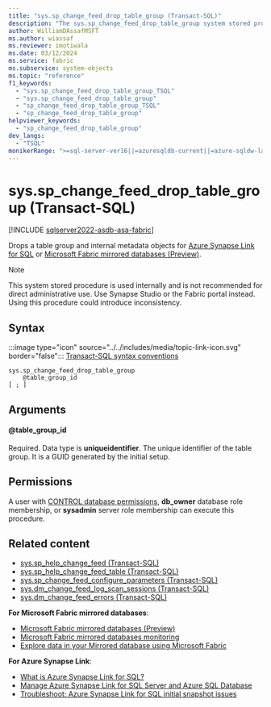 ```yaml
---
title: "sys.sp_change_feed_drop_table_group (Transact-SQL)"
description: "The sys.sp_change_feed_drop_table_group system stored procedure drops a table group and internal metadata objects for Azure Synapse Link for SQL."
author: WilliamDAssafMSFT
ms.author: wiassaf
ms.reviewer: imotiwala
ms.date: 03/12/2024
ms.service: fabric
ms.subservice: system-objects
ms.topic: "reference"
f1_keywords:
  - "sys.sp_change_feed_drop_table_group_TSQL"
  - "sys.sp_change_feed_drop_table_group"
  - "sp_change_feed_drop_table_group_TSQL"
  - "sp_change_feed_drop_table_group"
helpviewer_keywords:
  - "sp_change_feed_drop_table_group"
dev_langs:
  - "TSQL"
monikerRange: ">=sql-server-ver16||=azuresqldb-current||=azure-sqldw-latest||=fabric"
---
```

# sys.sp_change_feed_drop_table_group (Transact-SQL)

[!INCLUDE [sqlserver2022-asdb-asa-fabric](../../includes/applies-to-version/sqlserver2022-asdb-asa-fabric.md)]

Drops a table group and internal metadata objects for [Azure Synapse Link for SQL](/azure/synapse-analytics/synapse-link/sql-synapse-link-overview) or [Microsoft Fabric mirrored databases (Preview)](/fabric/database/mirrored-database/overview).

> [!NOTE]  
> This system stored procedure is used internally and is not recommended for direct administrative use. Use Synapse Studio or the Fabric portal instead. Using this procedure could introduce inconsistency.

## Syntax

:::image type="icon" source="../../includes/media/topic-link-icon.svg" border="false"::: [Transact-SQL syntax conventions](../../t-sql/language-elements/transact-sql-syntax-conventions-transact-sql.md)

```syntaxsql
sys.sp_change_feed_drop_table_group
    @table_group_id
[ ; ]
```

## Arguments

#### @table_group_id

Required. Data type is **uniqueidentifier**. The unique identifier of the table group. It is a GUID generated by the initial setup.

## Permissions

A user with [CONTROL database permissions](../security/permissions-database-engine.md), **db_owner** database role membership, or **sysadmin** server role membership can execute this procedure.

## Related content

- [sys.sp_help_change_feed (Transact-SQL)](sp-help-change-feed.md)
- [sys.sp_help_change_feed_table (Transact-SQL)](sp-help-change-feed-table.md)
- [sys.sp_change_feed_configure_parameters (Transact-SQL)](sp-change-feed-configure-parameters.md)
- [sys.dm_change_feed_log_scan_sessions (Transact-SQL)](../system-dynamic-management-views/sys-dm-change-feed-log-scan-sessions.md)
- [sys.dm_change_feed_errors (Transact-SQL)](../system-dynamic-management-views/sys-dm-change-feed-errors.md)

**For Microsoft Fabric mirrored databases**:

- [Microsoft Fabric mirrored databases (Preview)](/fabric/database/mirrored-database/overview)
- [Microsoft Fabric mirrored databases monitoring](/fabric/database/mirrored-database/monitor)
- [Explore data in your Mirrored database using Microsoft Fabric](/fabric/database/mirrored-database/explore)

**For Azure Synapse Link**:

- [What is Azure Synapse Link for SQL?](/azure/synapse-analytics/synapse-link/sql-synapse-link-overview)
- [Manage Azure Synapse Link for SQL Server and Azure SQL Database](../../sql-server/synapse-link/synapse-link-sql-server-change-feed-manage.md)
- [Troubleshoot: Azure Synapse Link for SQL initial snapshot issues](/azure/synapse-analytics/synapse-link/troubleshoot/troubleshoot-sql-snapshot-issues)